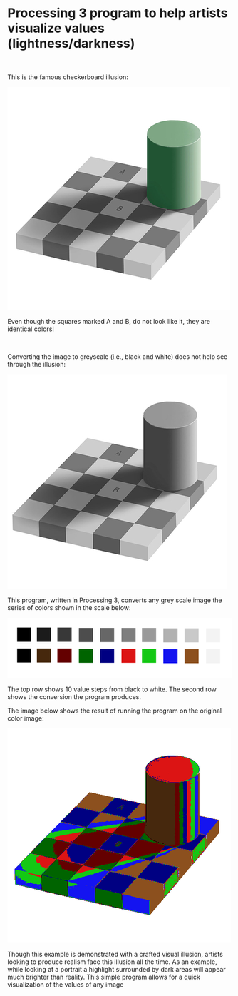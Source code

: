 # Processing 3 program to help artists visualize values (lightness/darkness) 

<br>

This is the famous checkerboard illusion:

![](checker.jpg)

Even though the squares marked A and B, do not look like it, they are identical colors!

<br>

Converting the image to greyscale (i.e., black and white) does not help see through the illusion:

![](checker_greyscale.png)

This program, written in Processing 3, converts any grey scale image the series of colors shown in the scale below:

![](scale.png)

The top row shows 10 value steps from black to white. The second row shows the conversion the program produces.

The image below shows the result of running the program on the original color image:

![](checker_values.png)

Though this example is demonstrated with a crafted visual illusion, artists looking to produce realism face this illusion all the time. As an example, while looking at a portrait a highlight surrounded by dark areas will appear much brighter than reality. This simple program allows for a quick visualization of the values of any image 
